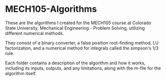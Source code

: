 # MECH105-Algorithms
These are the algorithms I created for the MECH105 course at Colorado State University, Mechanical Engineering - Problem Solving, utilizing different numerical methods. 

They consist of a binary converter, a false position root-finding method, LU factorization, and a numerical method for integrals called the simpson's 1/3 rule. 

Each folder contains a description of the algorithm and how it works, including its inputs, outputs, and any limitations, along with the m-file for the algorithm itself.
